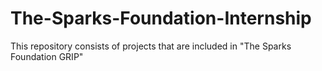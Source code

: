 # The-Sparks-Foundation-Internship
This repository consists of projects that are included in "The Sparks Foundation GRIP"
